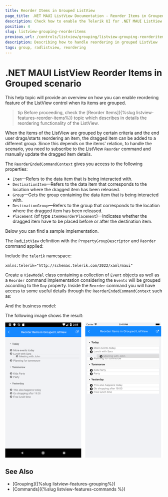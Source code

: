 ```yaml
---
title: Reorder Items in Grouped ListView
page_title: .NET MAUI ListView Documentation - Reorder Items in Grouped ListView
description: Check how to enable the Telerik UI for .NET MAUI ListView option for reordering when its items are grouped and how to programmatically update the dragged item details.
position: 4
slug: listview-grouping-reorderitems
previous_url: /controls/listview/grouping/listview-grouping-reorderitems
description: Describing how to handle reordering in grouped ListView
tags: group, radlistview, reordering
---
```


# .NET MAUI ListView Reorder Items in Grouped scenario

This help topic will provide an overview on how you can enable reordering feature of the ListView control when its items are grouped.

>tip Before proceeding, check the [Reorder Items]({%slug listview-features-reorder-items%}) topic which describes in details the reordering functionality of the ListView.

When the items of the ListView are grouped by certain criteria and the end user drags/starts reordering an item, the dragged item can be added to a different group. Since this depends on the items' relation, to handle the scenario, you need to subscribe to the ListView `Reorder` command and manually update the dragged item details.

The `ReorderEndedCommandContext` gives you access to the following properties:

* `Item`&mdash;Refers to the data item that is being interacted with.
* `DestinationItem`&mdash;Refers to the data item that corresponds to the location where the dragged item has been released.
* `Group`&mdash;Gets the group containing the data item that is being interacted with.
* `DestinationGroup`&mdash;Refers to the group that corresponds to the location where the dragged item has been released.
* `Placement` (of type `ItemReorderPlacement`)&mdash;Indicates whether the dragged item have to be placed before or after the destination item.

Below you can find a sample implementation.

The `RadListView` definition with the `PropertyGroupDescriptor` and `Reorder` command applied:

<snippet id='listview-grouping-reorderitems-xaml' />

Include the `telerik` namespace:

```XAML
xmlns:telerik="http://schemas.telerik.com/2022/xaml/maui" 
```

Create a `ViewModel` class containing a collection of `Event` objects as well as a `Reorder` command implementation considering the `Events` will be grouped according to the `Day` property. Inside the `Reorder` command you will have access to some useful details through the `ReorderEndedCommandContext` such as:

<snippet id='listview-grouping-reorderitems-viewmodel' />

And the business model:

<snippet id='listview-grouping-reorderitems-businessobject'/>

The following image shows the result:

![.NET MAUI ListView Reorder in grouped scenario](../images/listview_grouping_reorderitems.png)

## See Also

- [Grouping]({%slug listview-features-grouping%})
- [Commands]({%slug listview-features-commands %})
